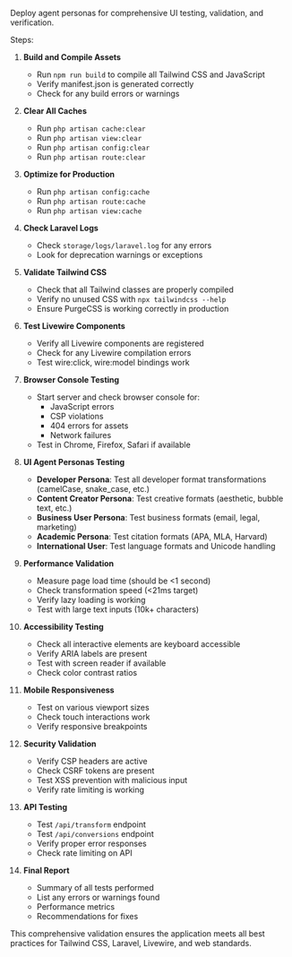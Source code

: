Deploy agent personas for comprehensive UI testing, validation, and verification.

Steps:

1. **Build and Compile Assets**
   - Run `npm run build` to compile all Tailwind CSS and JavaScript
   - Verify manifest.json is generated correctly
   - Check for any build errors or warnings

2. **Clear All Caches**
   - Run `php artisan cache:clear`
   - Run `php artisan view:clear`
   - Run `php artisan config:clear`
   - Run `php artisan route:clear`

3. **Optimize for Production**
   - Run `php artisan config:cache`
   - Run `php artisan route:cache`
   - Run `php artisan view:cache`

4. **Check Laravel Logs**
   - Check `storage/logs/laravel.log` for any errors
   - Look for deprecation warnings or exceptions

5. **Validate Tailwind CSS**
   - Check that all Tailwind classes are properly compiled
   - Verify no unused CSS with `npx tailwindcss --help`
   - Ensure PurgeCSS is working correctly in production

6. **Test Livewire Components**
   - Verify all Livewire components are registered
   - Check for any Livewire compilation errors
   - Test wire:click, wire:model bindings work

7. **Browser Console Testing**
   - Start server and check browser console for:
     - JavaScript errors
     - CSP violations
     - 404 errors for assets
     - Network failures
   - Test in Chrome, Firefox, Safari if available

8. **UI Agent Personas Testing**
   - **Developer Persona**: Test all developer format transformations (camelCase, snake_case, etc.)
   - **Content Creator Persona**: Test creative formats (aesthetic, bubble text, etc.)
   - **Business User Persona**: Test business formats (email, legal, marketing)
   - **Academic Persona**: Test citation formats (APA, MLA, Harvard)
   - **International User**: Test language formats and Unicode handling

9. **Performance Validation**
   - Measure page load time (should be <1 second)
   - Check transformation speed (<21ms target)
   - Verify lazy loading is working
   - Test with large text inputs (10k+ characters)

10. **Accessibility Testing**
    - Check all interactive elements are keyboard accessible
    - Verify ARIA labels are present
    - Test with screen reader if available
    - Check color contrast ratios

11. **Mobile Responsiveness**
    - Test on various viewport sizes
    - Check touch interactions work
    - Verify responsive breakpoints

12. **Security Validation**
    - Verify CSP headers are active
    - Check CSRF tokens are present
    - Test XSS prevention with malicious input
    - Verify rate limiting is working

13. **API Testing**
    - Test `/api/transform` endpoint
    - Test `/api/conversions` endpoint
    - Verify proper error responses
    - Check rate limiting on API

14. **Final Report**
    - Summary of all tests performed
    - List any errors or warnings found
    - Performance metrics
    - Recommendations for fixes

This comprehensive validation ensures the application meets all best practices for Tailwind CSS, Laravel, Livewire, and web standards.